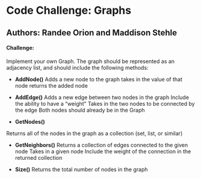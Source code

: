# Code Challenge: Graphs

## Authors: Randee Orion and Maddison Stehle

#### Challenge: 
Implement your own Graph. The graph should be represented as an adjacency list, and should include the following methods:

- **AddNode()**
Adds a new node to the graph takes in the value of that node returns the added node

- **AddEdge()**
Adds a new edge between two nodes in the graph
Include the ability to have a “weight”
Takes in the two nodes to be connected by the edge
Both nodes should already be in the Graph

- **GetNodes()**

Returns all of the nodes in the graph as a collection (set, list, or similar)

- **GetNeighbors()**
Returns a collection of edges connected to the given node
Takes in a given node
Include the weight of the connection in the returned collection

- **Size()**
Returns the total number of nodes in the graph